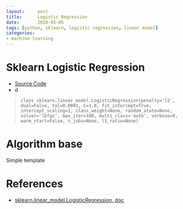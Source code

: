 ```yaml
---
layout:     post
title:      Logistic Regression
date:       2020-05-05
tags: [python, sklearn, logistic regression, linear model]
categories: 
- machine learning
---
```


# Sklearn Logistic Regression
- [Source Code](https://github.com/scikit-learn/scikit-learn/blob/95d4f0841/sklearn/linear_model/_logistic.py#L1191)
- d 

> `class sklearn.linear_model.LogisticRegression(penalty='l2', dual=False, tol=0.0001, C=1.0, fit_intercept=True, intercept_scaling=1, class_weight=None, random_state=None, solver='lbfgs', max_iter=100, multi_class='auto', verbose=0, warm_start=False, n_jobs=None, l1_ratio=None)`


# Algorithm base 
Simple template

# References 
* [sklearn.linear_model.LogisticRegression, doc](https://scikit-learn.org/stable/modules/generated/sklearn.linear_model.LogisticRegression.html)
